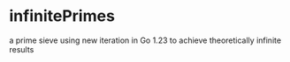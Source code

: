 # infinitePrimes
a prime sieve using new iteration in Go 1.23 to achieve theoretically infinite results
